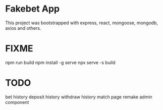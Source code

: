 # Fakebet App

This project was bootstrapped with express, react, mongoose, mongodb, axios and others.

# FIXME

npm run build
npm install -g serve
npx serve -s build

# TODO

bet history
deposit history
withdraw history
match page
remake admin component
